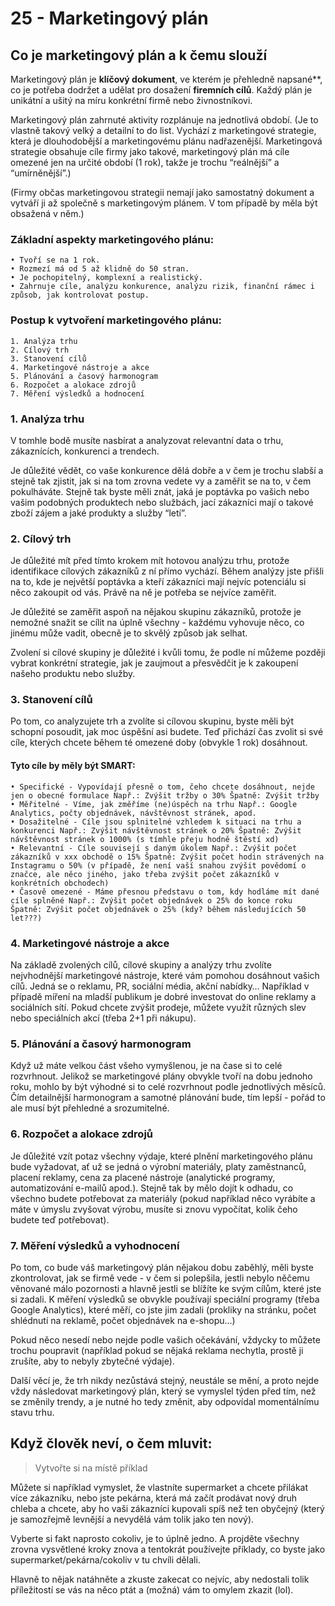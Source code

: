 # 25 - Marketingový plán

## Co je marketingový plán a k čemu slouží
Marketingový plán je **klíčový dokument**, ve kterém je přehledně napsané**, co je potřeba dodržet a udělat pro dosažení **firemních cílů**. Každý plán je unikátní a ušitý na míru konkrétní firmě nebo živnostníkovi.

Marketingový plán zahrnuté aktivity rozplánuje na jednotlivá období. (Je to vlastně takový velký a detailní to do list. Vychází z marketingové strategie, která je dlouhodobější a marketingovému plánu nadřazenější. Marketingová strategie obsahuje cíle firmy jako takové, marketingový plán má cíle omezené jen na určité období (1 rok), takže je trochu “reálnější” a “umírněnější”.)

(Firmy občas marketingovou strategii nemají jako samostatný dokument a vytváří ji až společně s marketingovým plánem. V tom případě by měla být obsažená v něm.)

### Základní aspekty marketingového plánu:

    • Tvoří se na 1 rok.
    • Rozmezí má od 5 až klidně do 50 stran.
    • Je pochopitelný, komplexní a realistický.
    • Zahrnuje cíle, analýzu konkurence, analýzu rizik, finanční rámec i způsob, jak kontrolovat postup.

### Postup k vytvoření marketingového plánu:

    1. Analýza trhu
    2. Cílový trh
    3. Stanovení cílů
    4. Marketingové nástroje a akce
    5. Plánování a časový harmonogram
    6. Rozpočet a alokace zdrojů
    7. Měření výsledků a hodnocení

### 1. Analýza trhu
V tomhle bodě musíte nasbírat a analyzovat relevantní data o trhu, zákaznících, konkurenci a trendech.

Je důležité vědět, co vaše konkurence dělá dobře a v čem je trochu slabší a stejně tak zjistit, jak si na tom zrovna vedete vy a zaměřit se na to, v čem pokulháváte. Stejně tak byste měli znát, jaká je poptávka po vašich nebo vašim podobných produktech nebo službách, jací zákazníci mají o takové zboží zájem a jaké produkty a služby “letí”.

### 2. Cílový trh
Je důležité mít před tímto krokem mít hotovou analýzu trhu, protože identifikace cílových zákazníků z ní přímo vychází. Během analýzy jste přišli na to, kde je největší poptávka a kteří zákazníci mají nejvíc potenciálu si něco zakoupit od vás. Právě na ně je potřeba se nejvíce zaměřit.

Je důležité se zaměřit aspoň na nějakou skupinu zákazníků, protože je nemožné snažit se cílit na úplně všechny - každému vyhovuje něco, co jinému může vadit, obecně je to skvělý způsob jak selhat.

Zvolení si cílové skupiny je důležité i kvůli tomu, že podle ní můžeme později vybrat konkrétní strategie, jak je zaujmout a přesvědčit je k zakoupení našeho produktu nebo služby.

### 3. Stanovení cílů
Po tom, co analyzujete trh a zvolíte si cílovou skupinu, byste měli být schopní posoudit, jak moc úspěšní asi budete. Teď přichází čas zvolit si své cíle, kterých chcete během té omezené doby (obvykle 1 rok) dosáhnout.

#### Tyto cíle by měly být SMART:
    • Specifické - Vypovídají přesně o tom, čeho chcete dosáhnout, nejde jen o obecné formulace Např.: Zvýšit tržby o 30% Špatně: Zvýšit tržby
    • Měřitelné - Víme, jak změříme (ne)úspěch na trhu Např.: Google Analytics, počty objednávek, návštěvnost stránek, apod.
    • Dosažitelné - Cíle jsou splnitelné vzhledem k situaci na trhu a konkurenci Např.: Zvýšit návštěvnost stránek o 20% Špatně: Zvýšit návštěvnost stránek o 1000% (s tímhle přeju hodně štěstí xd)
    • Relevantní - Cíle souvisejí s daným úkolem Např.: Zvýšit počet zákazníků v xxx obchodě o 15% Špatně: Zvýšit počet hodin strávených na Instagramu o 50% (v případě, že není vaší snahou zvýšit povědomí o značce, ale něco jiného, jako třeba zvýšit počet zákazníků v konkrétních obchodech)
    • Časově omezené - Máme přesnou představu o tom, kdy hodláme mít dané cíle splněné Např.: Zvýšit počet objednávek o 25% do konce roku Špatně: Zvýšit počet objednávek o 25% (kdy? během následujících 50 let???)

### 4. Marketingové nástroje a akce
Na základě zvolených cílů, cílové skupiny a analýzy trhu zvolíte nejvhodnější marketingové nástroje, které vám pomohou dosáhnout vašich cílů.
Jedná se o reklamu, PR, sociální média, akční nabídky…
Například v případě míření na mladší publikum je dobré investovat do online reklamy a sociálních sítí. Pokud chcete zvýšit prodeje, můžete využít různých slev nebo speciálních akcí (třeba 2+1 při nákupu).

### 5. Plánování a časový harmonogram
Když už máte velkou část všeho vymyšlenou, je na čase si to celé rozvrhnout. Jelikož se marketingové plány obvykle tvoří na dobu jednoho roku, mohlo by být výhodné si to celé rozvrhnout podle jednotlivých měsíců.
Čím detailnější harmonogram a samotné plánování bude, tím lepší - pořád to ale musí být přehledné a srozumitelné.
### 6. Rozpočet a alokace zdrojů
Je důležité vzít potaz všechny výdaje, které plnění marketingového plánu bude vyžadovat, ať už se jedná o výrobní materiály, platy zaměstnanců, placení reklamy, cena za placené nástroje (analytické programy, automatizování e-mailů apod.).
Stejně tak by mělo dojít k odhadu, co všechno budete potřebovat za materiály (pokud například něco vyrábíte a máte v úmyslu zvyšovat výrobu, musíte si znovu vypočítat, kolik čeho budete teď potřebovat).
### 7. Měření výsledků a vyhodnocení
Po tom, co bude váš marketingový plán nějakou dobu zaběhlý, měli byste zkontrolovat, jak se firmě vede - v čem si polepšila, jestli nebylo něčemu věnované málo pozornosti a hlavně jestli se blížíte ke svým cílům, které jste si zadali.
K měření výsledků se obvykle používají speciální programy (třeba Google Analytics), které měří, co jste jim zadali (prokliky na stránku, počet shlédnutí na reklamě, počet objednávek na e-shopu...)

Pokud něco nesedí nebo nejde podle vašich očekávání, vždycky to můžete trochu poupravit (například pokud se nějaká reklama nechytla, prostě ji zrušíte, aby to nebyly zbytečné výdaje).

Další věcí je, že trh nikdy nezůstává stejný, neustále se mění, a proto nejde vždy následovat marketingový plán, který se vymyslel týden před tím, než se změnily trendy, a je nutné ho tedy změnit, aby odpovídal momentálnímu stavu trhu.

## Když člověk neví, o čem mluvit:
> Vytvořte si na místě příklad

Můžete si například vymyslet, že vlastníte supermarket a chcete přilákat více zákazníku, nebo jste pekárna, která má začít prodávat nový druh chleba a chcete, aby ho vaši zákazníci kupovali spíš než ten obyčejný (který je samozřejmě levnější a nevydělá vám tolik jako ten nový).

Vyberte si fakt naprosto cokoliv, je to úplně jedno. A projděte všechny zrovna vysvětlené kroky znova a tentokrát používejte příklady, co byste jako supermarket/pekárna/cokoliv v tu chvíli dělali.

Hlavně to nějak natáhněte a zkuste zakecat co nejvíc, aby nedostali tolik příležitostí se vás na něco ptát a (možná) vám to omylem zkazit (lol).
